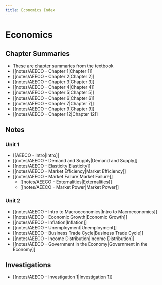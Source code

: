 ```yaml
---
title: Economics Index
---
```


# Economics

## Chapter Summaries
- These are chapter summaries from the textbook
- [[notes/AEECO - Chapter 1|Chapter 1]]
- [[notes/AEECO - Chapter 2|Chapter 2]]
- [[notes/AEECO - Chapter 3|Chapter 3]]
- [[notes/AEECO - Chapter 4|Chapter 4]]
- [[notes/AEECO - Chapter 5|Chapter 5]]
- [[notes/AEECO - Chapter 6|Chapter 6]]
- [[notes/AEECO - Chapter 7|Chapter 7]]
- [[notes/AEECO - Chapter 9|Chapter 9]]
- [[notes/AEECO - Chapter 12|Chapter 12]]






## Notes
### Unit 1
- [[AEECO - Intro|Intro]]
- [[notes/AEECO - Demand and Supply|Demand and Supply]]
- [[notes/AEECO - Elasticity|Elasticity]]
- [[notes/AEECO - Market Efficiency|Market Efficiency]]
- [[notes/AEECO - Market Failure|Market Failure]]
	- [[notes/AEECO - Externalities|Externalities]]
	- [[notes/AEECO - Market Power|Market Power]]

### Unit 2
- [[notes/AEECO - Intro to Macroeconomics|Intro to Macroeconomics]]
- [[notes/AEECO - Economic Growth|Economic Growth]]
- [[notes/AEECO - Inflation|Inflation]]
- [[notes/AEECO - Unemployment|Unemployment]]
- [[notes/AEECO - Business Trade Cycle|Business Trade Cycle]]
- [[notes/AEECO - Income Distribution|Income Distribution]]
- [[notes/AEECO - Government in the Economy|Government in the Economy]]


## Investigations
- [[notes/AEECO - Investigation 1|Investigation 1]]



